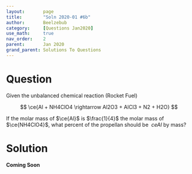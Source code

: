 ```yaml
---
layout:       page
title:        "Soln 2020-01 #6b"
author:       Beelzebub
category:     [Questions Jan2020]
use_math:     true
nav_order:    2
parent:       Jan 2020
grand_parent: Solutions To Questions
---
```


# Question

Given the unbalanced chemical reaction (Rocket Fuel)

$$ \ce{Al + NH4ClO4 \rightarrow Al2O3 + AlCl3 + N2 + H2O} $$

If the molar mass of $\ce{Al}$ is $\frac{1}{4}$ the molar mass of $\ce{NH4ClO4}$, what percent of the propellan should be $\   ce{Al}$ by mass?

# Solution

**Coming Soon**
